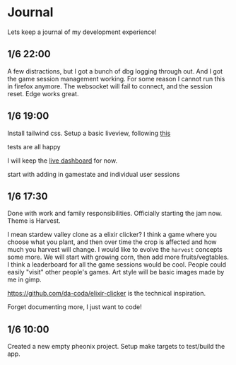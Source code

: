 # Journal

Lets keep a journal of my development experience!

## 1/6 22:00

A few distractions, but I got a bunch of dbg logging through out. And I got the game session management working. For some reason I cannot run this in firefox anymore. The websocket will fail to connect, and the session reset. Edge works great.

## 1/6 19:00

Install tailwind css. Setup a basic liveview, following [this](https://elixirprogrammer.com/learn/elixir-phoenix-liveview-counter-with-tailwind-css)

tests are all happy

I will keep the [live dashboard](localhost:4000/dashboard) for now.


start with adding in gamestate and individual user sessions


## 1/6 17:30

Done with work and family responsibilities. Officially starting the jam now. Theme is Harvest.

I mean stardew valley clone as a elixir clicker? I think a game where you choose what you plant, and then over time the crop is affected and how much you harvest will change. I would like to evolve the `harvest` concepts some more. We will start with growing corn, then add more fruits/vegtables.
I think a leaderboard for all the game sessions would be cool. People could easily "visit" other people's games.
Art style will be basic images made by me in gimp.

<https://github.com/da-coda/elixir-clicker> is the technical inspiration.

Forget documenting more, I just want to code!

## 1/6 10:00

Created a new empty pheonix project. Setup make targets to test/build the app.
